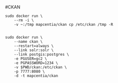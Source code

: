 #CKAN

    sudo docker run \
        --rm -i \
        -v ~:/tmp mapcentia/ckan cp /etc/ckan /tmp -R

        
    sudo docker run \
        --name ckan \
        --restart=always \
        --link solr:solr \
        --link postgis:postgres \
        -e PGUSER=gc2 \
        -e PGPASSWORD=1234 \
        -v $PWD/ckan:/etc/ckan \
        -p 7777:8080 \
        -d -t mapcentia/ckan
      